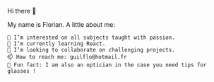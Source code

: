 Hi there 👋

My name is Florian. A little about me:

    💞️ I’m interested on all subjects taught with passion.
    🌱 I’m currently learning React.
    👯 I’m looking to collaborate on challenging projects.
    📫 How to reach me: guilflo@hotmail.fr
    👀 Fun fact: I am also an optician in the case you need tips for glasses !

